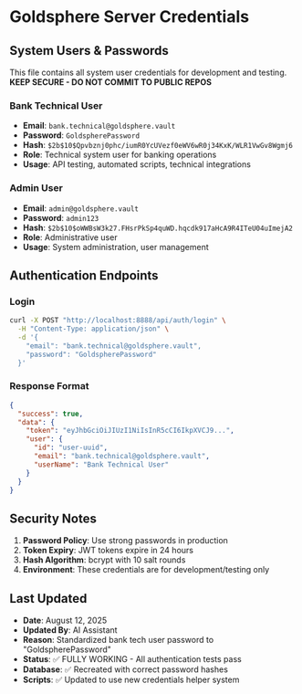 # Goldsphere Server Credentials

## System Users & Passwords

This file contains all system user credentials for development and testing. **KEEP SECURE - DO NOT COMMIT TO PUBLIC REPOS**

### Bank Technical User
- **Email**: `bank.technical@goldsphere.vault`
- **Password**: `GoldspherePassword`
- **Hash**: `$2b$10$Qpvbznj0phc/iumR0YcUVezf0eWV6wR0j34KxK/WLR1VwGv8Wgmj6`
- **Role**: Technical system user for banking operations
- **Usage**: API testing, automated scripts, technical integrations

### Admin User  
- **Email**: `admin@goldsphere.vault`
- **Password**: `admin123`
- **Hash**: `$2b$10$oWWBsW3k27.FHsrPkSp4quWD.hqcdk917aHcA9R4ITeU04uImejA2`
- **Role**: Administrative user
- **Usage**: System administration, user management

## Authentication Endpoints

### Login
```bash
curl -X POST "http://localhost:8888/api/auth/login" \
  -H "Content-Type: application/json" \
  -d '{
    "email": "bank.technical@goldsphere.vault",
    "password": "GoldspherePassword"
  }'
```

### Response Format
```json
{
  "success": true,
  "data": {
    "token": "eyJhbGciOiJIUzI1NiIsInR5cCI6IkpXVCJ9...",
    "user": {
      "id": "user-uuid",
      "email": "bank.technical@goldsphere.vault",
      "userName": "Bank Technical User"
    }
  }
}
```

## Security Notes

1. **Password Policy**: Use strong passwords in production
2. **Token Expiry**: JWT tokens expire in 24 hours
3. **Hash Algorithm**: bcrypt with 10 salt rounds
4. **Environment**: These credentials are for development/testing only

## Last Updated
- **Date**: August 12, 2025
- **Updated By**: AI Assistant
- **Reason**: Standardized bank tech user password to "GoldspherePassword"
- **Status**: ✅ FULLY WORKING - All authentication tests pass
- **Database**: ✅ Recreated with correct password hashes
- **Scripts**: ✅ Updated to use new credentials helper system
